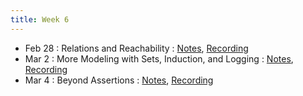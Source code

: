 ```yaml
---
title: Week 6
---
```


- Feb 28 : Relations and Reachability : [Notes](https://hackmd.io/@lfs/HkmlbZKlc), [Recording](https://brown.hosted.panopto.com/Panopto/Pages/Viewer.aspx?id=c77fdad6-b5d2-40ab-976c-ae2900f644d8)
- Mar 2 : More Modeling with Sets, Induction, and Logging : [Notes](https://hackmd.io/@lfs/BkT4rC3lq), [Recording](https://brown.zoom.us/rec/share/OJ1pWTMQKcgI4HSDkgcnahhfTYMLed05vW7nYdaoc9SGTF6WWvADGZQg4-kPvGDQ.4NgBvZ6lGQcPiPDD)
- Mar 4 : Beyond Assertions : [Notes](https://hackmd.io/@lfs/Hye2i5kb9), [Recording](https://brown.hosted.panopto.com/Panopto/Pages/Viewer.aspx?id=7e2c956e-b153-4350-b264-ae2900f64514)
